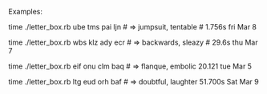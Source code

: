 Examples:

time ./letter_box.rb ube tms pai ljn # => jumpsuit, tentable # 1.756s fri Mar 8

time ./letter_box.rb wbs klz ady ecr # => backwards, sleazy # 29.6s thu Mar 7

time ./letter_box.rb eif onu clm baq # => flanque, embolic 20.121 tue Mar 5

time ./letter_box.rb ltg eud orh baf # => doubtful, laughter 51.700s Sat Mar 9
